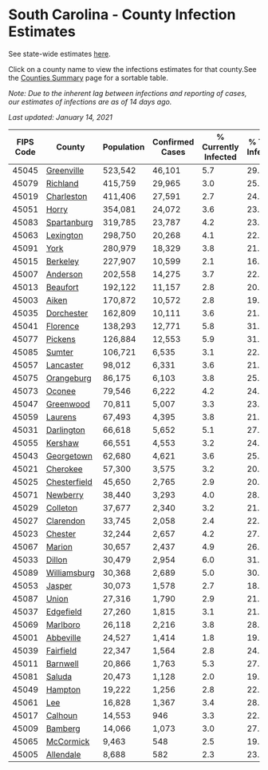 # South Carolina - County Infection Estimates

See state-wide estimates [here](/infections/us-sc).

Click on a county name to view the infections estimates for that county.See the [Counties Summary](/infections/summary-counties) page for a sortable table.

*Note: Due to the inherent lag between infections and reporting of cases, our estimates of infections are as of 14 days ago.*

*Last updated: January 14, 2021*

|   FIPS Code |                       County |   Population |   Confirmed Cases |   % Currently Infected |   % Total Infected |
|-------------|------------------------------|--------------|-------------------|------------------------|--------------------|
|       45045 |     [Greenville](greenville) |      523,542 |            46,101 |                    5.7 |               29.0 |
|       45079 |         [Richland](richland) |      415,759 |            29,965 |                    3.0 |               25.3 |
|       45019 |     [Charleston](charleston) |      411,406 |            27,591 |                    2.7 |               24.7 |
|       45051 |               [Horry](horry) |      354,081 |            24,072 |                    3.6 |               23.7 |
|       45083 |   [Spartanburg](spartanburg) |      319,785 |            23,787 |                    4.2 |               23.9 |
|       45063 |       [Lexington](lexington) |      298,750 |            20,268 |                    4.1 |               22.6 |
|       45091 |                 [York](york) |      280,979 |            18,329 |                    3.8 |               21.2 |
|       45015 |         [Berkeley](berkeley) |      227,907 |            10,599 |                    2.1 |               16.6 |
|       45007 |         [Anderson](anderson) |      202,558 |            14,275 |                    3.7 |               22.6 |
|       45013 |         [Beaufort](beaufort) |      192,122 |            11,157 |                    2.8 |               20.7 |
|       45003 |               [Aiken](aiken) |      170,872 |            10,572 |                    2.8 |               19.9 |
|       45035 |     [Dorchester](dorchester) |      162,809 |            10,111 |                    3.6 |               21.0 |
|       45041 |         [Florence](florence) |      138,293 |            12,771 |                    5.8 |               31.0 |
|       45077 |           [Pickens](pickens) |      126,884 |            12,553 |                    5.9 |               31.1 |
|       45085 |             [Sumter](sumter) |      106,721 |             6,535 |                    3.1 |               22.0 |
|       45057 |       [Lancaster](lancaster) |       98,012 |             6,331 |                    3.6 |               21.0 |
|       45075 |     [Orangeburg](orangeburg) |       86,175 |             6,103 |                    3.8 |               25.0 |
|       45073 |             [Oconee](oconee) |       79,546 |             6,222 |                    4.2 |               24.5 |
|       45047 |       [Greenwood](greenwood) |       70,811 |             5,007 |                    3.3 |               23.8 |
|       45059 |           [Laurens](laurens) |       67,493 |             4,395 |                    3.8 |               21.8 |
|       45031 |     [Darlington](darlington) |       66,618 |             5,652 |                    5.1 |               27.7 |
|       45055 |           [Kershaw](kershaw) |       66,551 |             4,553 |                    3.2 |               24.4 |
|       45043 |     [Georgetown](georgetown) |       62,680 |             4,621 |                    3.6 |               25.1 |
|       45021 |         [Cherokee](cherokee) |       57,300 |             3,575 |                    3.2 |               20.1 |
|       45025 | [Chesterfield](chesterfield) |       45,650 |             2,765 |                    2.9 |               20.3 |
|       45071 |         [Newberry](newberry) |       38,440 |             3,293 |                    4.0 |               28.6 |
|       45029 |         [Colleton](colleton) |       37,677 |             2,340 |                    3.2 |               21.0 |
|       45027 |       [Clarendon](clarendon) |       33,745 |             2,058 |                    2.4 |               22.7 |
|       45023 |           [Chester](chester) |       32,244 |             2,657 |                    4.2 |               27.4 |
|       45067 |             [Marion](marion) |       30,657 |             2,437 |                    4.9 |               26.0 |
|       45033 |             [Dillon](dillon) |       30,479 |             2,954 |                    6.0 |               31.4 |
|       45089 | [Williamsburg](williamsburg) |       30,368 |             2,689 |                    5.0 |               30.7 |
|       45053 |             [Jasper](jasper) |       30,073 |             1,578 |                    2.7 |               18.5 |
|       45087 |               [Union](union) |       27,316 |             1,790 |                    2.9 |               21.5 |
|       45037 |       [Edgefield](edgefield) |       27,260 |             1,815 |                    3.1 |               21.9 |
|       45069 |         [Marlboro](marlboro) |       26,118 |             2,216 |                    3.8 |               28.0 |
|       45001 |       [Abbeville](abbeville) |       24,527 |             1,414 |                    1.8 |               19.3 |
|       45039 |       [Fairfield](fairfield) |       22,347 |             1,564 |                    2.8 |               24.4 |
|       45011 |         [Barnwell](barnwell) |       20,866 |             1,763 |                    5.3 |               27.9 |
|       45081 |             [Saluda](saluda) |       20,473 |             1,128 |                    2.0 |               19.9 |
|       45049 |           [Hampton](hampton) |       19,222 |             1,256 |                    2.8 |               22.5 |
|       45061 |                   [Lee](lee) |       16,828 |             1,367 |                    3.4 |               28.9 |
|       45017 |           [Calhoun](calhoun) |       14,553 |               946 |                    3.3 |               22.9 |
|       45009 |           [Bamberg](bamberg) |       14,066 |             1,073 |                    3.0 |               27.8 |
|       45065 |       [McCormick](mccormick) |        9,463 |               548 |                    2.5 |               19.0 |
|       45005 |       [Allendale](allendale) |        8,688 |               582 |                    2.3 |               23.8 |